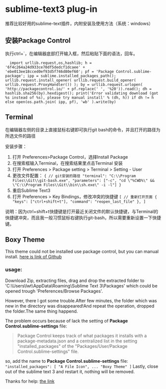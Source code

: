 # sublime-text3 plug-in
推荐比较好用的sublime-text插件，内附安装及使用方法（系统：windows）

## 安装Package Control
执行ctrl+`，在编辑器底部打开输入框，然后粘贴下面的语法，回车。
```
  import urllib.request,os,hashlib; h = '6f4c264a24d933ce70df5dedcf1dcaee' + 'ebe013ee18cced0ef93d5f746d80ef60'; pf = 'Package Control.sublime-package'; ipp = sublime.installed_packages_path(); urllib.request.install_opener( urllib.request.build_opener( urllib.request.ProxyHandler()) ); by = urllib.request.urlopen( 'http://packagecontrol.io/' + pf.replace(' ', '%20')).read(); dh = hashlib.sha256(by).hexdigest(); print('Error validating download (got %s instead of %s), please try manual install' % (dh, h)) if dh != h else open(os.path.join( ipp, pf), 'wb' ).write(by)
```

## Terminal
在编辑器左侧的目录上直接鼠标右键即可执行git bash的命令，并且打开的路径为所选文件的路径

安装步骤：
  1. 打开 Preferences>Package Control，选择Install Package
  2. 在搜索框输入Terminal，在搜索结果里点击Terminal 安装
  3. 打开 Preferences > Package setting > Terminal > Setting - User
  4. 更改文件配置：
    `
    {
      // git安装的路径
      "terminal": "C:\\Program Files\\Git\\git-bash.exe",
      "parameters": ["-c", "cd \"%CWD%\" && \"C:\\Program Files\\Git\\bin\\sh.exe\" -i -l"]
    }
    `
  5. 重启Sublime Text3
  6. 打开 Preferences > Key Bindings，修改冲突的快捷键
    `
    [
      // 重新打开页面
      { "keys": ["ctrl+shift+t"], "command": "reopen_last_file" },
    ]
    `

说明：因为ctrl+shift+t快捷键是打开最近关闭文件的默认快捷键，与Terminal的快捷键冲突，而且我一般习惯鼠标右键执行git-bash，所以需要重新设置一下快捷键。


## Boxy Theme
This theme could not be installed use package control, but you can manual install.
[here is link of Github](https://github.com/bofm/sublime-boxy-theme)

### usage:
Download Zip, extracting files, drag and drop the extracted folder to 'C:\Users\lwt\AppData\Roaming\Sublime Text 3\Packages' which could be opened trough 'Preferences/Browse Packages'.

However, there I got some trouble.After few minutes, the folder which was new in the directory was disappeared!And repeat the operation, dropped the folder.The same thing happend.

The problem occurs because of lack the setting of **Package Control.sublime-settings** file:
> Package Control keeps track of what packages it installs with a package-metadata.json and a centralized list in the setting "installed_packages" of the "Packages/User/Package Control.sublime-settings" file.

so, add the name to **Package Control.sublime-settings** file:
`
  "installed_packages":
	[
		"A File Icon",
    ...
		"Boxy Theme"
	]
`
Lastly, close out of the sublime text 3 and restart it, nothing will be removed.

Thanks for help: [the link](https://forum.sublimetext.com/t/sublime-keeps-deleting-my-loose-packages/15691/3)
